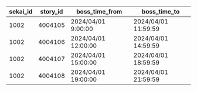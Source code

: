 |sekai_id|story_id|boss_time_from|boss_time_to|
| --- | --- | --- | --- |
|1002|4004105|2024/04/01 9:00:00|2024/04/01 11:59:59|
|1002|4004106|2024/04/01 12:00:00|2024/04/01 14:59:59|
|1002|4004107|2024/04/01 15:00:00|2024/04/01 18:59:59|
|1002|4004108|2024/04/01 19:00:00|2024/04/01 21:59:59|
